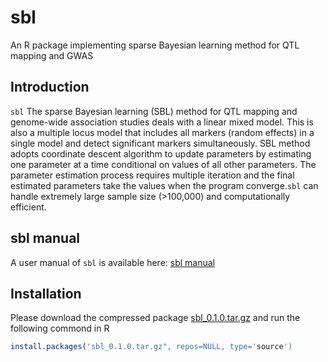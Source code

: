 # sbl
An R package implementing sparse Bayesian learning method for QTL mapping and GWAS

## Introduction

`sbl`  The sparse Bayesian learning (SBL) method for QTL mapping and genome-wide association studies deals with a linear mixed model. This
is also a multiple locus model that includes all markers (random effects) in a single model and detect significant markers simultaneously.
SBL method adopts coordinate descent algorithm to update parameters by estimating one parameter at a time conditional on values of all 
other parameters. The parameter estimation process requires multiple iteration and the final estimated parameters take the values when the 
program converge.`sbl` can handle extremely large sample size (>100,000) and computationally efficient.

## sbl manual

A user manual of `sbl` is available here: [sbl manual](https://github.com/MeiyueComputBio/sbl/blob/master/sbl%20manual/sbl.Rmd)

## Installation

Please download the compressed package [sbl_0.1.0.tar.gz](https://github.com/MeiyueComputBio/sbl/tree/master/R%20package) and run the following commond in R

```R
install.packages('sbl_0.1.0.tar.gz", repos=NULL, type='source')
```
